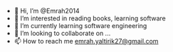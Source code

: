 - 👋 Hi, I’m @Emrah2014
- 👀 I’m interested in reading books, learning software
- 🌱 I’m currently learning software engineering
- 💞️ I’m looking to collaborate on ...
- 📫 How to reach me emrah.yaltirik27@gmail.com

<!---
Emrah2014/Emrah2014 is a ✨ special ✨ repository because its `README.md` (this file) appears on your GitHub profile.
You can click the Preview link to take a look at your changes.
--->
